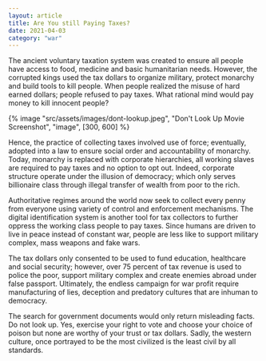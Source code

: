 ```yaml
---
layout: article
title: Are You still Paying Taxes?
date: 2021-04-03
category: "war"
---
```


The ancient voluntary taxation system was created to ensure all people have access to food, medicine and basic humanitarian needs. However, the corrupted kings used the tax dollars to organize military, protect monarchy and build tools to kill people. When people realized the misuse of hard earned dollars; people refused to pay taxes. What rational mind would pay money to kill innocent people?

<!-- excerpt -->

{% image "src/assets/images/dont-lookup.jpeg", "Don't Look Up Movie Screenshot", "image", [300, 600] %}

Hence, the practice of collecting taxes involved use of force; eventually, adopted into a law to ensure social order and accountability of monarchy. Today, monarchy is replaced with corporate hierarchies, all working slaves are required to pay taxes and no option to opt out. Indeed, corporate structure operate under the illusion of democracy; which only serves billionaire class through illegal transfer of wealth from poor to the rich.

Authoritative regimes around the world now seek to collect every penny from everyone using variety of control and enforcement mechanisms. The digital identification system is another tool for tax collectors to further oppress the working class people to pay taxes. Since humans are driven to live in peace instead of constant war, people are less like to support military complex, mass weapons and fake wars.

The tax dollars only consented to be used to fund education, healthcare and social security; however, over 75 percent of tax revenue is used to police the poor, support military complex and create enemies abroad under false passport. Ultimately, the endless campaign for war profit require manufacturing of lies, deception and predatory cultures that are inhuman to democracy.

The search for government documents would only return misleading facts. Do not look up. Yes, exercise your right to vote and choose your choice of poison but none are worthy of your trust or tax dollars. Sadly, the western culture, once portrayed to be the most civilized is the least civil by all standards.
